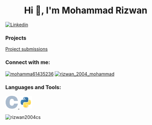 <h1 align="center">Hi 👋, I'm Mohammad Rizwan</h1>
<p align="left"> <a href="https://www.linkedin.com/in/mohammad-rizwan-cs" target="blank"><img src="https://img.shields.io/twitter/follow/mohamma61435236?logo=twitter&style=for-the-badge" alt="Linkedin" /></a> </p>
<h3 align="left">Projects</h3>
<a href="https://health-care-application.onrender.com">Project submissions</a>
<h3 align="left">Connect with me:</h3>
<p align="left">
<a href="https://twitter.com/mohamma61435236" target="blank"><img align="center" src="https://raw.githubusercontent.com/rahuldkjain/github-profile-readme-generator/master/src/images/icons/Social/twitter.svg" alt="mohamma61435236" height="30" width="40" /></a>
<a href="https://instagram.com/rizwan_2004_mohammad" target="blank"><img align="center" src="https://raw.githubusercontent.com/rahuldkjain/github-profile-readme-generator/master/src/images/icons/Social/instagram.svg" alt="rizwan_2004_mohammad" height="30" width="40" /></a>
</p>

<h3 align="left">Languages and Tools:</h3>
<p align="left"> <a href="https://www.cprogramming.com/" target="_blank" rel="noreferrer"> <img src="https://raw.githubusercontent.com/devicons/devicon/master/icons/c/c-original.svg" alt="c" width="40" height="40"/> </a> <a href="https://www.python.org" target="_blank" rel="noreferrer"> <img src="https://raw.githubusercontent.com/devicons/devicon/master/icons/python/python-original.svg" alt="python" width="40" height="40"/> </a> </p>

<p><img align="center" src="https://github-readme-stats.vercel.app/api/top-langs?username=rizwan2004cs&show_icons=true&locale=en&layout=compact" alt="rizwan2004cs" /></p>
